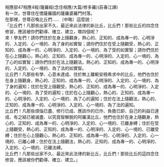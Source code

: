 相應部47相應4經/薩羅經(念住相應/大篇/修多羅)(莊春江譯)  
有一次，世尊住在憍薩羅國的薩羅婆羅門村落。  
在那裡，世尊召喚比丘們……（中略）這麼說：  
「比丘們！凡那些出家不久、最近來此法律的新比丘，比丘們！那些比丘的四念住修習，應該被你們勸導、確立、建立，哪四個呢？  
來！學友們！請你們住於在身上隨觀身，熱心的、正知的、成為專一的、心明淨的、入定的、心一境的、為了身的如實智；請你們住於在受上隨觀受，熱心的、正知的、成為專一的、心明淨的、入定的、心一境的、為了受的如實智；請你們住於在心上隨觀心，熱心的、正知的、成為專一的、心明淨的、入定的、心一境的、為了心的如實智；請你們住於在法上隨觀法，熱心的、正知的、成為專一的、心明淨的、入定的、心一境的、為了法的如實智。  
比丘們！凡那些有學、心意未達成、住於無上離軛安穩希求中的比丘，他們也住於在身上隨觀身，熱心的、正知的、成為專一的、心明淨的、入定的、心一境的、為了身的遍知；住於在受上隨觀受，熱心的、正知的、成為專一的、心明淨的、入定的、心一境的、為了受的遍知；住於在心上隨觀心，熱心的、正知的、成為專一的、心明淨的、入定的、心一境的、為了心的遍知；住於在法上隨觀法，熱心的、正知的、成為專一的、心明淨的、入定的、心一境的、為了法的遍知。  
比丘們！凡那些煩惱已盡、修行已成、應該作的已作、負擔已卸、自己的利益已達成、有之結已被滅盡、以究竟智解脫的阿羅漢比丘，他們也住於在身上隨觀身，熱心的、正知的、成為專一的、心明淨的、入定的、心一境的、已離身縛；住於在受上隨觀受，熱心的、正知的、成為專一的、心明淨的、入定的、心一境的、已離受縛；住於在心上隨觀心，熱心的、正知的、成為專一的、心明淨的、入定的、心一境的、已離心縛；住於在法上隨觀法，熱心的、正知的、成為專一的、心明淨的、入定的、心一境的、已離法縛。  
比丘們！凡那些出家不久、最近來此法律的新比丘，比丘們！那些比丘的這四念住修習，應該被你們勸導、確立、建立。」  
  
  
